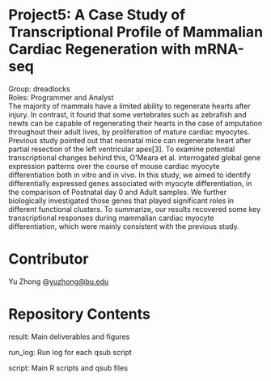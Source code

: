 # Project5: A Case Study of Transcriptional Profile of Mammalian Cardiac Regeneration with mRNA-seq
Group: dreadlocks <br />
Roles: Programmer and Analyst <br />
The majority of mammals have a limited ability to regenerate hearts after injury. In contrast, it found that some vertebrates such as zebrafish and newts can be capable of regenerating their hearts in the case of amputation throughout their adult lives, by proliferation of mature cardiac myocytes. Previous study pointed out that neonatal mice can regenerate heart after partial resection of the left ventricular apex[3]. To examine potential transcriptional changes behind this, O’Meara et al. interrogated global gene expression patterns over the course of mouse cardiac myocyte differentiation both in vitro and in vivo.
In this study, we aimed to identify differentially expressed genes associated with myocyte differentiation, in the comparison of Postnatal day 0 and Adult samples. We further biologically investigated those genes that played significant roles in different functional clusters. To summarize, our results recovered some key transcriptional responses during mammalian cardiac myocyte differentiation, which were mainly consistent with the previous study.


# Contributor
Yu Zhong @yuzhong@bu.edu

# Repository Contents
result:
  Main deliverables and figures <br />

run_log:
  Run log for each qsub script <br />
  
script:
  Main R scripts and qsub files <br />
